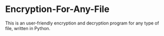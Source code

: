 # Encryption-For-Any-File
This is an user-friendly encryption and decryption program for any type of file, written in Python.
